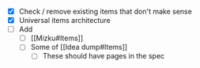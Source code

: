 - [x] Check / remove existing items that don't make sense
- [x] Universal items architecture
- [ ] Add
	- [ ]  [[Mizku#Items]] 
	- [ ] Some of [[Idea dump#Items]]
		- [ ] These should have pages in the spec
